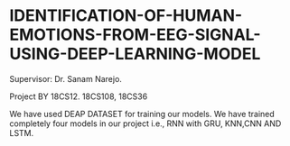 # IDENTIFICATION-OF-HUMAN-EMOTIONS-FROM-EEG-SIGNAL-USING-DEEP-LEARNING-MODEL

Supervisor: Dr. Sanam Narejo.

Project BY 18CS12. 18CS108, 18CS36


We have used DEAP DATASET for training our models.
We have trained completely four models in our project i.e., RNN with GRU, KNN,CNN AND LSTM.

